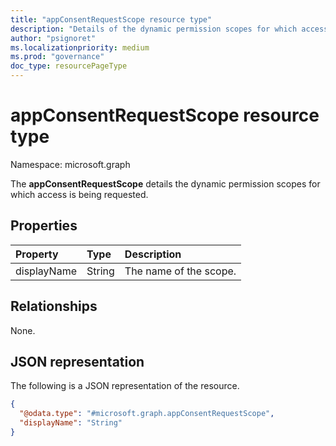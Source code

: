 ```yaml
---
title: "appConsentRequestScope resource type"
description: "Details of the dynamic permission scopes for which access is requested."
author: "psignoret"
ms.localizationpriority: medium
ms.prod: "governance"
doc_type: resourcePageType
---
```


# appConsentRequestScope resource type

Namespace: microsoft.graph

The **appConsentRequestScope** details the dynamic permission scopes for which access is being requested.

## Properties

|Property|Type|Description|
|:---|:---|:---|
|displayName|String|The name of the scope.|

## Relationships

None.

## JSON representation

The following is a JSON representation of the resource.
<!-- {
  "blockType": "resource",
  "@odata.type": "microsoft.graph.appConsentRequestScope"
}
-->

``` json
{
  "@odata.type": "#microsoft.graph.appConsentRequestScope",
  "displayName": "String"
}
```

